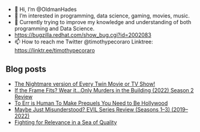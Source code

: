 - 👋 Hi, I’m @OldmanHades
- 👀 I’m interested in programming, data science, gaming, movies, music.
- 🌱 Currently trying to improve my knowledge and understanding of both programming and Data Science.
- https://bugzilla.redhat.com/show_bug.cgi?id=2002083
- 📫 How to reach me Twitter @timothypecoraro
Linktree: https://linktr.ee/timothypecoraro

## Blog posts
<!-- BLOG-POST-LIST:START -->
- [The Nightmare version of Every Twin Movie or TV Show!](https://medium.com/@timothypecoraro/the-nightmare-version-of-every-twin-movie-or-tv-show-436bc411e849?source=rss-5097f5c9b801------2)
- [If the Frame Fits? Wear it…Only Murders in the Building &lpar;2022&rpar; Season 2 Review](https://medium.com/@timothypecoraro/if-the-frame-fits-wear-it-only-murders-in-the-building-2022-season-2-review-a3f17207f2a7?source=rss-5097f5c9b801------2)
- [To Err is Human To Make Prequels You Need to Be Hollywood](https://medium.com/@timothypecoraro/to-err-is-human-to-make-prequels-you-need-to-be-hollywood-bd9b31ecae24?source=rss-5097f5c9b801------2)
- [Maybe Just Misunderstood? EVIL Series Review &lpar;Seasons 1–3&rpar; &lpar;2019–2022&rpar;](https://medium.com/@timothypecoraro/maybe-just-misunderstood-evil-series-review-seasons-1-3-2019-2022-527639ced31e?source=rss-5097f5c9b801------2)
- [Fighting for Relevance in a Sea of Quality](https://medium.com/@timothypecoraro/fighting-for-relevance-in-a-sea-of-quality-80e1458cb7a1?source=rss-5097f5c9b801------2)
<!-- BLOG-POST-LIST:END -->
